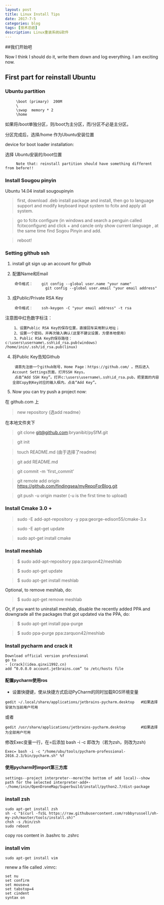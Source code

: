 ```yaml
---
layout: post
title: Linux Install Tips
date: 2017-7-5
categories: blog
tags: [技术总结]
description: Linux重装系统&软件
---
```


##我们开始吧

Now I think I should do it, write them down and log everything. I am exciting now.

## First part for reinstall Ubuntu


### Ubuntu partition 
  
         \boot (primary)  200M
         \
         \swap  memory * 2
         \home

如果将/boot单独分区，则/boot为主分区，而/分区不必是主分区。
 
分区完成后，选择/home 作为Ubuntu安装位置
 
device for boot loader installation:

选择 Ubuntu安装的/boot位置

         Note that: reinstall partition should have something different from before!!

### Install Sougou pinyin


Ubuntu 14.04 install sougoupinyin


>first, download .deb install package and install, then go to language support and modify keyboard input system to fcitx and apply all system.

>go to fcitx configure (in windows and search a penguin called fcitxconfigure) and click + and cancle only show current language , at the same time find Sogou Pinyin and add.

>reboot!

### Setting github ssh

1. install git  sign up an account for github

2. 配置Name和Email

        命令格式：    git config --global user.name "your name"
                      git config --global user.email "your email address" 

3. 成Public/Private RSA Key

        命令格式：    ssh-keygen -C "your email address" -t rsa

 注意图中红色数字标注：

        1、设置Public RSA Key的保存位置，直接回车采用默认地址；
        2、设置一个密码，并再次输入确认(这里不建议设置，方便本地使用)
        3、Public RSA Key的保存路径：c:\users\username\.ssh\id_rsa.pub(windows) /home/inin/.ssh/id_rsa.pub(linux)

4. 将Public Key告知Github

        请首先注册一个github账号，Home Page：https://github.com/ 。然后进入Account Settings页面，打开SSH Keys，
        点击“Add SSH Key”。打开c:\users\username\.ssh\id_rsa.pub，把里面的内容全部Copy到Key对应的输入框内，点击“Add Key”。

5. Now you can try push a project now:

在 github.com 上

>new repository (选add readme）
 
在本地文件夹下

>git clone git@github.com:bryanibit/pySfM.git

>git init

>touch README.md (由于选择了readme)

>git add README.md

>git commit -m 'first_commit'

>git remote add origin https://github.com/findingsea/myRepoForBlog.git

>git push -u origin master (-u is the first time to upload)

### Install Cmake 3.0 +

>sudo -E add-apt-repository -y ppa:george-edison55/cmake-3.x

>sudo -E apt-get update

>sudo apt-get install cmake

### Install meshlab

>$ sudo add-apt-repository ppa:zarquon42/meshlab

>$ sudo apt-get update

>$ sudo apt-get install meshlab

  Optional, to remove meshlab, do:

>$ sudo apt-get remove meshlab

  Or, if you want to uninstall meshlab, disable the recently added PPA and downgrade all the packages that got updated via the PPA, do:

>$ sudo apt-get install ppa-purge

>$ sudo ppa-purge ppa:zarquon42/meshlab

### Install pycharm and crack it

```
Download official version professional
go to  
- [crack](idea.qinxi1992.cn)
add “0.0.0.0 account.jetbrains.com” to /etc/hosts file
```

#### 配置pycharm使用ros

* 设置快捷键，使从快捷方式启动PyCharm的同时加载ROS环境变量

```
gedit ~/.local/share/applications/jetbrains-pycharm.desktop   #如果选择安装为当前用户可用
```

或者

```
gedit /usr/share/applications/jetbrains-pycharm.desktop       #如果选择为全部用户可用
```

修改Exec变量一行，在=后添加 bash -i -c 即改为（若为zsh，则改为zsh)

```
Exec= bash -i -c "/home/ubu/tools/pycharm-professional-2016.2.3/bin/pycharm.sh" %f
```

#### 使用pycharm时import第三方库

```
settings--project interpreter--more(the bottom of add local)--show path for the selected interpreter-add+--/home/inin/OpenDroneMap/Superbuild/install/python2.7/dist-package
```

### install zsh

```
sudo apt-get install zsh
sh -c "$(curl -fsSL https://raw.githubusercontent.com/robbyrussell/oh-my-zsh/master/tools/install.sh)"
chsh -s /bin/zsh
sudo reboot
```
copy ros content in .bashrc to .zshrc

### install vim

```
sudo apt-get install vim
```

renew a file called .vimrc:

```
set nu
set confirm
set mouse=a
set tabstop=4
set cindent
syntax on
```
